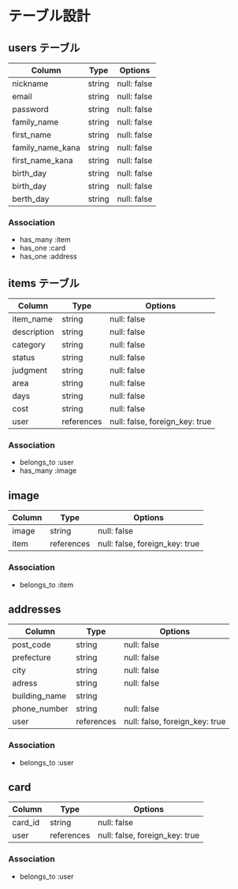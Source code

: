 # テーブル設計

## users テーブル

| Column           | Type   | Options     |
| ---------------- | ------ | ----------- |
| nickname         | string | null: false |
| email            | string | null: false |
| password         | string | null: false |
| family_name      | string | null: false |
| first_name       | string | null: false |
| family_name_kana | string | null: false |
| first_name_kana  | string | null: false |
| birth_day        | string | null: false |
| birth_day        | string | null: false |
| berth_day        | string | null: false |

### Association

- has_many :item
- has_one :card
- has_one :address

## items テーブル

 | Column      | Type       | Options                        |
 | ----------- | ---------- | ------------------------------ |
 | item_name   | string     | null: false                    |
 | description | string     | null: false                    |
 | category    | string     | null: false                    |
 | status      | string     | null: false                    |
 | judgment    | string     | null: false                    |
 | area        | string     | null: false                    |
 | days        | string     | null: false                    |
 | cost        | string     | null: false                    |
 | user        | references | null: false, foreign_key: true |

 ### Association

 - belongs_to :user
 - has_many :image

 ## image

 | Column | Type       | Options                        |
 | ------ | ---------- | ------------------------------ |
 | image  | string     | null: false                    |
 | item   | references | null: false, foreign_key: true |

 ### Association
 - belongs_to :item

 ## addresses

 | Column       | Type       | Options                        |
 | ------------ | ---------- | ------------------------------ |
 | post_code    | string     | null: false                    |
 | prefecture   | string     | null: false                    |
 | city         | string     | null: false                    |
 | adress       | string     | null: false                    |
 | building_name| string     |                                |
 | phone_number | string     | null: false                    |
 | user         | references | null: false, foreign_key: true |

 ### Association

 - belongs_to :user

 ## card

 | Column  | Type       | Options                        |
 | ------- | ---------- | ------------------------------ |
 | card_id | string     | null: false                    |
 | user    | references | null: false, foreign_key: true |

 ### Association

 - belongs_to :user
